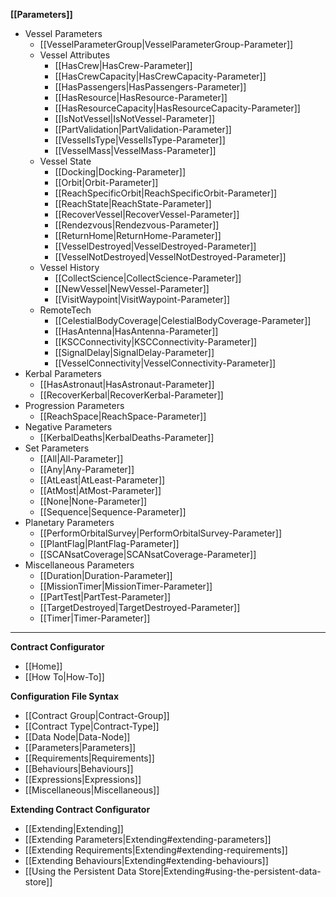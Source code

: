 **[[Parameters]]**
* Vessel Parameters
    * [[VesselParameterGroup|VesselParameterGroup-Parameter]]
    * Vessel Attributes
        * [[HasCrew|HasCrew-Parameter]]
        * [[HasCrewCapacity|HasCrewCapacity-Parameter]]
        * [[HasPassengers|HasPassengers-Parameter]]
        * [[HasResource|HasResource-Parameter]]
        * [[HasResourceCapacity|HasResourceCapacity-Parameter]]
        * [[IsNotVessel|IsNotVessel-Parameter]]
        * [[PartValidation|PartValidation-Parameter]]
        * [[VesselIsType|VesselIsType-Parameter]]
        * [[VesselMass|VesselMass-Parameter]]
    * Vessel State
        * [[Docking|Docking-Parameter]]
        * [[Orbit|Orbit-Parameter]]
        * [[ReachSpecificOrbit|ReachSpecificOrbit-Parameter]]
        * [[ReachState|ReachState-Parameter]]
        * [[RecoverVessel|RecoverVessel-Parameter]]
        * [[Rendezvous|Rendezvous-Parameter]]
        * [[ReturnHome|ReturnHome-Parameter]]
        * [[VesselDestroyed|VesselDestroyed-Parameter]]
        * [[VesselNotDestroyed|VesselNotDestroyed-Parameter]]
    * Vessel History
        * [[CollectScience|CollectScience-Parameter]]
        * [[NewVessel|NewVessel-Parameter]]
        * [[VisitWaypoint|VisitWaypoint-Parameter]]
    * RemoteTech
        * [[CelestialBodyCoverage|CelestialBodyCoverage-Parameter]]
        * [[HasAntenna|HasAntenna-Parameter]]
        * [[KSCConnectivity|KSCConnectivity-Parameter]]
        * [[SignalDelay|SignalDelay-Parameter]]
        * [[VesselConnectivity|VesselConnectivity-Parameter]]
* Kerbal Parameters
    * [[HasAstronaut|HasAstronaut-Parameter]]
    * [[RecoverKerbal|RecoverKerbal-Parameter]]
* Progression Parameters
    * [[ReachSpace|ReachSpace-Parameter]]
* Negative Parameters
    * [[KerbalDeaths|KerbalDeaths-Parameter]]
* Set Parameters
    * [[All|All-Parameter]]
    * [[Any|Any-Parameter]]
    * [[AtLeast|AtLeast-Parameter]]
    * [[AtMost|AtMost-Parameter]]
    * [[None|None-Parameter]]
    * [[Sequence|Sequence-Parameter]]
* Planetary Parameters
    * [[PerformOrbitalSurvey|PerformOrbitalSurvey-Parameter]]
    * [[PlantFlag|PlantFlag-Parameter]]
    * [[SCANsatCoverage|SCANsatCoverage-Parameter]]
* Miscellaneous Parameters
    * [[Duration|Duration-Parameter]]
    * [[MissionTimer|MissionTimer-Parameter]]
    * [[PartTest|PartTest-Parameter]]
    * [[TargetDestroyed|TargetDestroyed-Parameter]]
    * [[Timer|Timer-Parameter]]

---

**Contract Configurator**
* [[Home]]
* [[How To|How-To]]

**Configuration File Syntax**
* [[Contract Group|Contract-Group]]
* [[Contract Type|Contract-Type]]
 * [[Data Node|Data-Node]]
 * [[Parameters|Parameters]]
 * [[Requirements|Requirements]]
 * [[Behaviours|Behaviours]]
* [[Expressions|Expressions]]
* [[Miscellaneous|Miscellaneous]]

**Extending Contract Configurator**
* [[Extending|Extending]]
 * [[Extending Parameters|Extending#extending-parameters]]
 * [[Extending Requirements|Extending#extending-requirements]]
 * [[Extending Behaviours|Extending#extending-behaviours]]
 * [[Using the Persistent Data Store|Extending#using-the-persistent-data-store]]
